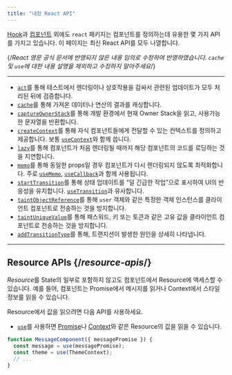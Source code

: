 ```yaml
---
title: "내장 React API"
---
```


<Intro>

[Hook](/reference/react/hooks)과 [컴포넌트](/reference/react/components) 외에도 `react` 패키지는 컴포넌트를 정의하는데 유용한 몇 가지 API를 가지고 있습니다. 이 페이지는 최신 React API를 모두 나열합니다.

</Intro>

{/*React 영문 공식 문서에 반영되지 않은 내용 임의로 수정하여 반영하였습니다. `cache` 및 `use`에 대한 내용 설명을 제외하고 수정하지 말아주세요*/}

---
* [`act`](/reference/react/act)를 통해 테스트에서 렌더링이나 상호작용을 감싸서 관련된 업데이트가 모두 처리된 뒤에 검증합니다.
* [`cache`](/reference/react/cache)를 통해 가져온 데이터나 연산의 결과를 캐싱합니다.
* [`captureOwnerStack`](/reference/react/captureOwnerStack)를 통해 개발 환경에서 현재 Owner Stack을 읽고, 사용가능한 문자열을 반환합니다.
* [`createContext`](/reference/react/createContext)를 통해 자식 컴포넌트들에게 전달할 수 있는 컨텍스트를 정의하고 제공합니다. 보통 [`useContext`](/reference/react/useContext)와 함께 씁니다.
* [`lazy`](/reference/react/lazy)를 통해 컴포넌트가 처음 렌더링될 때까지 해당 컴포넌트의 코드를 로딩하는 것을 지연합니다.
* [`memo`](/reference/react/memo)를 통해 동일한 props일 경우 컴포넌트가 다시 렌더링되지 않도록 최적화합니다. 주로 [`useMemo`](/reference/react/useMemo), [`useCallback`](/reference/react/useCallback)과 함께 사용됩니다.
* [`startTransition`](/reference/react/startTransition)를 통해 상태 업데이트를 “덜 긴급한 작업”으로 표시하여 UI의 반응성을 유지합니다. [`useTransition`](/reference/react/useTransition)과 유사합니다.
* [`taintObjectReference`](/reference/react/experimental_taintObjectReference)를 통해 `user` 객체와 같은 특정한 객체 인스턴스를 클라이언트 컴포넌트로 전송하는 것을 방지합니다.
* [`taintUniqueValue`](/reference/react/experimental_taintUniqueValue)를 통해 패스워드, 키 또는 토큰과 같은 고유 값을 클라이언트 컴포넌트로 전송하는 것을 방지합니다.
* [`addTransitionType`](/reference/react/addTransitionType)를 통해, 트랜지션이 발생한 원인을 상세히 나타냅니다.
---

## Resource APIs {/*resource-apis*/}

*Resource*를 State의 일부로 포함하지 않고도 컴포넌트에서 Resource에 액세스할 수 있습니다. 예를 들어, 컴포넌트는 Promise에서 메시지를 읽거나 Context에서 스타일 정보를 읽을 수 있습니다.

Resource에서 값을 읽으려면 다음 API를 사용하세요.

- [`use`](/reference/react/use)를 사용하면 [Promise](https://developer.mozilla.org/en-US/docs/Web/JavaScript/Reference/Global_Objects/Promise)나 [Context](/learn/passing-data-deeply-with-context)와 같은 Resource의 값을 읽을 수 있습니다.
```js
function MessageComponent({ messagePromise }) {
  const message = use(messagePromise);
  const theme = use(ThemeContext);
  // ...
}
```
